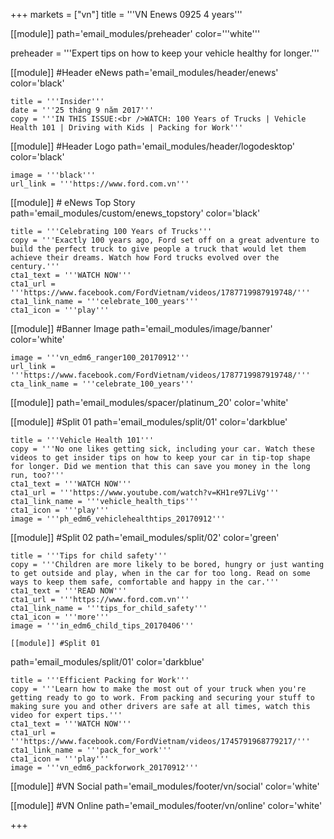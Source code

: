 +++
markets = ["vn"]
title = '''VN Enews 0925 4 years'''


[[module]]
path='email_modules/preheader'
color='''white'''

preheader = '''Expert tips on how to keep your vehicle healthy for longer.'''

[[module]] #Header eNews
path='email_modules/header/enews'
color='black'

	title = '''Insider'''
	date = '''25 tháng 9 năm 2017'''
	copy = '''IN THIS ISSUE:<br />WATCH: 100 Years of Trucks | Vehicle Health 101 | Driving with Kids | Packing for Work'''

[[module]] #Header Logo
path='email_modules/header/logodesktop'
color='black'

	image = '''black'''
	url_link = '''https://www.ford.com.vn'''

[[module]] # eNews Top Story
path='email_modules/custom/enews_topstory'
color='black'

	title = '''Celebrating 100 Years of Trucks'''
	copy = '''Exactly 100 years ago, Ford set off on a great adventure to build the perfect truck to give people a truck that would let them achieve their dreams. Watch how Ford trucks evolved over the century.'''
	cta1_text = '''WATCH NOW'''
	cta1_url = '''https://www.facebook.com/FordVietnam/videos/1787719987919748/'''
	cta1_link_name = '''celebrate_100_years'''
	cta1_icon = '''play'''

[[module]] #Banner Image
path='email_modules/image/banner'
color='white'

	image = '''vn_edm6_ranger100_20170912'''
	url_link = '''https://www.facebook.com/FordVietnam/videos/1787719987919748/'''
	cta_link_name = '''celebrate_100_years'''

[[module]]
path='email_modules/spacer/platinum_20'
color='white'

[[module]] #Split 01
path='email_modules/split/01'
color='darkblue'

	title = '''Vehicle Health 101'''
	copy = '''No one likes getting sick, including your car. Watch these videos to get insider tips on how to keep your car in tip-top shape for longer. Did we mention that this can save you money in the long run, too?'''
	cta1_text = '''WATCH NOW'''
	cta1_url = '''https://www.youtube.com/watch?v=KH1re97LiVg'''
	cta1_link_name = '''vehicle_health_tips'''
	cta1_icon = '''play'''
	image = '''ph_edm6_vehiclehealthtips_20170912'''

[[module]] #Split 02
path='email_modules/split/02'
color='green'

	title = '''Tips for child safety'''
	copy = '''Children are more likely to be bored, hungry or just wanting to get outside and play, when in the car for too long. Read on some ways to keep them safe, comfortable and happy in the car.'''
	cta1_text = '''READ NOW'''
	cta1_url = '''https://www.ford.com.vn'''
	cta1_link_name = '''tips_for_child_safety'''
	cta1_icon = '''more'''
	image = '''in_edm6_child_tips_20170406'''

    [[module]] #Split 01
path='email_modules/split/01'
color='darkblue'

	title = '''Efficient Packing for Work'''
	copy = '''Learn how to make the most out of your truck when you're getting ready to go to work. From packing and securing your stuff to making sure you and other drivers are safe at all times, watch this video for expert tips.'''
	cta1_text = '''WATCH NOW'''
	cta1_url = '''https://www.facebook.com/FordVietnam/videos/1745791968779217/'''
	cta1_link_name = '''pack_for_work'''
	cta1_icon = '''play'''
	image = '''vn_edm6_packforwork_20170912'''

[[module]] #VN Social
path='email_modules/footer/vn/social'
color='white'

[[module]] #VN Online
path='email_modules/footer/vn/online'
color='white'


+++